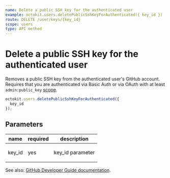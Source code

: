 ```yaml
---
name: Delete a public SSH key for the authenticated user
example: octokit.users.deletePublicSshKeyForAuthenticated({ key_id })
route: DELETE /user/keys/{key_id}
scope: users
type: API method
---
```


# Delete a public SSH key for the authenticated user

Removes a public SSH key from the authenticated user's GitHub account. Requires that you are authenticated via Basic Auth or via OAuth with at least `admin:public_key` [scope](https://docs.github.com/apps/building-oauth-apps/understanding-scopes-for-oauth-apps/).

```js
octokit.users.deletePublicSshKeyForAuthenticated({
  key_id
});
```

## Parameters

<table>
  <thead>
    <tr>
      <th>name</th>
      <th>required</th>
      <th>description</th>
    </tr>
  </thead>
  <tbody>
    <tr><td>key_id</td><td>yes</td><td>

key_id parameter

</td></tr>
  </tbody>
</table>

See also: [GitHub Developer Guide documentation](https://docs.github.com/rest/reference/users#delete-a-public-ssh-key-for-the-authenticated-user).
